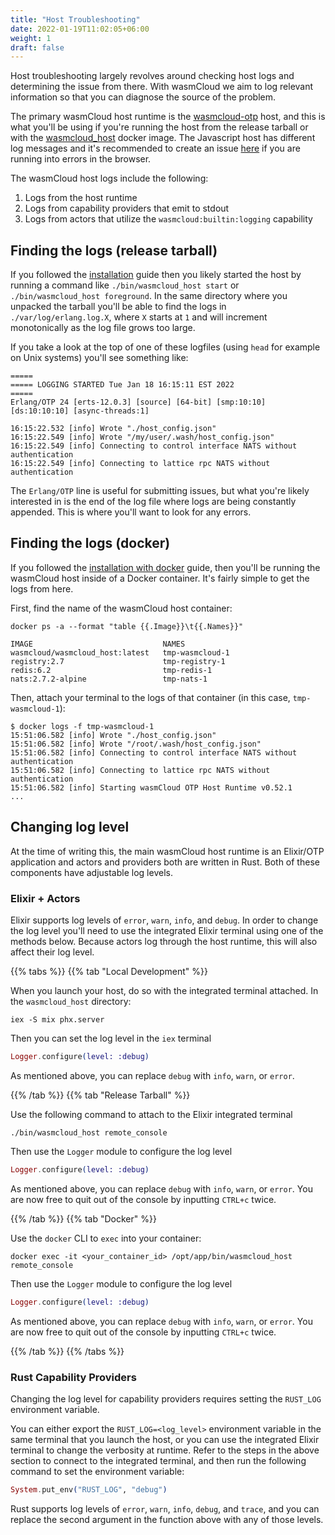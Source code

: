 ```yaml
---
title: "Host Troubleshooting"
date: 2022-01-19T11:02:05+06:00
weight: 1
draft: false
---
```


Host troubleshooting largely revolves around checking host logs and determining the issue from there. With wasmCloud we aim to log relevant information so that you can diagnose the source of the problem.

The primary wasmCloud host runtime is the [wasmcloud-otp](https://github.com/wasmCloud/wasmcloud-otp) host, and this is what you'll be using if you're running the host from the release tarball or with the [wasmcloud_host](https://hub.docker.com/repository/docker/wasmcloud/wasmcloud_host) docker image. The Javascript host has different log messages and it's recommended to create an issue [here](https://github.com/wasmCloud/wasmcloud-js/issues/new) if you are running into errors in the browser.

The wasmCloud host logs include the following:
1. Logs from the host runtime
1. Logs from capability providers that emit to stdout
1. Logs from actors that utilize the `wasmcloud:builtin:logging` capability

## Finding the logs (release tarball)
If you followed the [installation](../../../overview/installation/) guide then you likely started the host by running a command like `./bin/wasmcloud_host start` or `./bin/wasmcloud_host foreground`. In the same directory where you unpacked the tarball you'll be able to find the logs in `./var/log/erlang.log.X`, where `X` starts at `1` and will increment monotonically as the log file grows too large.

If you take a look at the top of one of these logfiles (using `head` for example on Unix systems) you'll see something like:
```console
=====
===== LOGGING STARTED Tue Jan 18 16:15:11 EST 2022
=====
Erlang/OTP 24 [erts-12.0.3] [source] [64-bit] [smp:10:10] [ds:10:10:10] [async-threads:1]

16:15:22.532 [info] Wrote "./host_config.json"
16:15:22.549 [info] Wrote "/my/user/.wash/host_config.json"
16:15:22.549 [info] Connecting to control interface NATS without authentication
16:15:22.549 [info] Connecting to lattice rpc NATS without authentication
```

The `Erlang/OTP` line is useful for submitting issues, but what you're likely interested in is the end of the log file where logs are being constantly appended. This is where you'll want to look for any errors.

## Finding the logs (docker)
If you followed the [installation with docker](../../../overview/installation/install-with-docker) guide, then you'll be running the wasmCloud host inside of a Docker container. It's fairly simple to get the logs from here.

First, find the name of the wasmCloud host container:
```console
docker ps -a --format "table {{.Image}}\t{{.Names}}"
```
```console
IMAGE                             NAMES
wasmcloud/wasmcloud_host:latest   tmp-wasmcloud-1
registry:2.7                      tmp-registry-1
redis:6.2                         tmp-redis-1
nats:2.7.2-alpine                 tmp-nats-1
```

Then, attach your terminal to the logs of that container (in this case, `tmp-wasmcloud-1`):
```console
$ docker logs -f tmp-wasmcloud-1
15:51:06.582 [info] Wrote "./host_config.json"
15:51:06.582 [info] Wrote "/root/.wash/host_config.json"
15:51:06.582 [info] Connecting to control interface NATS without authentication
15:51:06.582 [info] Connecting to lattice rpc NATS without authentication
15:51:06.582 [info] Starting wasmCloud OTP Host Runtime v0.52.1
...
```

## Changing log level
At the time of writing this, the main wasmCloud host runtime is an Elixir/OTP application and actors and providers both are written in Rust. Both of these components have adjustable log levels.

### Elixir + Actors
Elixir supports log levels of `error`, `warn`, `info`, and `debug`. In order to change the log level you'll need to use the integrated Elixir terminal using one of the methods below. Because actors log through the host runtime, this will also affect their log level.

{{% tabs %}}
{{% tab "Local Development" %}}

When you launch your host, do so with the integrated terminal attached. In the `wasmcloud_host` directory:
```shell
iex -S mix phx.server
```

Then you can set the log level in the `iex` terminal
```elixir
Logger.configure(level: :debug)
``` 

As mentioned above, you can replace `debug` with `info`, `warn`, or `error`.

{{% /tab %}}
{{% tab "Release Tarball" %}}

Use the following command to attach to the Elixir integrated terminal
```shell
./bin/wasmcloud_host remote_console
```

Then use the `Logger` module to configure the log level
```elixir
Logger.configure(level: :debug)
``` 

As mentioned above, you can replace `debug` with `info`, `warn`, or `error`. You are now free to quit out of the console by inputting `CTRL+c` twice.

{{% /tab %}}
{{% tab "Docker" %}}

Use the `docker` CLI to `exec` into your container:
```shell
docker exec -it <your_container_id> /opt/app/bin/wasmcloud_host remote_console
```

Then use the `Logger` module to configure the log level
```elixir
Logger.configure(level: :debug)
``` 

As mentioned above, you can replace `debug` with `info`, `warn`, or `error`. You are now free to quit out of the console by inputting `CTRL+c` twice.

{{% /tab %}}
{{% /tabs %}}

### Rust Capability Providers
Changing the log level for capability providers requires setting the `RUST_LOG` environment variable.

You can either export the `RUST_LOG=<log_level>` environment variable in the same terminal that you launch the host, or you can use the integrated Elixir terminal to change the verbosity at runtime. Refer to the steps in the above section to connect to the integrated terminal, and then run the following command to set the environment variable:
```elixir
System.put_env("RUST_LOG", "debug")
```

Rust supports log levels of `error`, `warn`, `info`, `debug`, and `trace`, and you can replace the second argument in the function above with any of those levels.